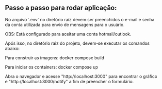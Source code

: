 ## Passo a passo para rodar aplicação:
No arquivo '.env' no diretório raiz devem ser preenchidos o e-mail e senha da conta utilizada para envio de mensagens para o usuário.

OBS: Está configurado para aceitar uma conta hotmail/outlook.

Após isso, no diretório raiz do projeto, devem-se executar os comandos abaixo:

Para construir as imagens: docker compose build

Para iniciar os containers: docker compose up

Abra o navegador e acesse "http://localhost:3000" para encontrar o gráfico e "http://localhost:3000/notify" a fim de preencher o formulário.
